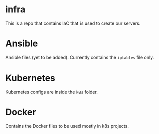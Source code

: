 # infra

This is a repo that contains IaC that is used to create our servers.

# Ansible

Ansible files (yet to be added). Currently contains the `iptables` file only.

# Kubernetes

Kubernetes configs are inside the `k8s` folder.

# Docker

Contains the Docker files to be used mostly in k8s projects.
